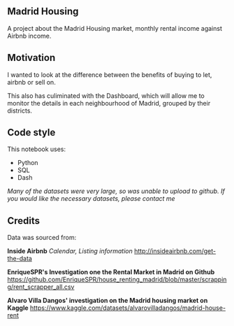 ## Madrid Housing
A project about the Madrid Housing market, monthly rental income against Airbnb income. 


## Motivation
I wanted to look at the difference between the benefits of buying to let, airbnb or sell on.

This also has culiminated with the Dashboard, which will allow me to monitor the details in each neighbourhood of Madrid, grouped by their districts. 


## Code style
This notebook uses:

- Python
- SQL
- Dash

*Many of the datasets were very large, so was unable to upload to github. If you would like the necessary datasets, please contact me*


## Credits
Data was sourced from:

**Inside Airbnb** *Calendar, Listing information*
http://insideairbnb.com/get-the-data

**EnriqueSPR's Investigation one the Rental Market in Madrid on Github**
https://github.com/EnriqueSPR/house_renting_madrid/blob/master/scrapping/rent_scrapper_all.csv


**Alvaro Villa Dangos' investigation on the Madrid housing market on Kaggle**
https://www.kaggle.com/datasets/alvarovilladangos/madrid-house-rent
